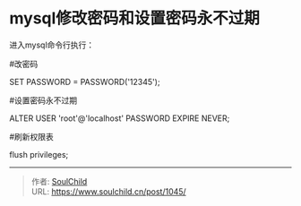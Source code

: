 # mysql修改密码和设置密码永不过期

<!--more-->
进入mysql命令行执行：

#改密码

SET PASSWORD = PASSWORD('12345');

#设置密码永不过期

ALTER USER 'root'@'localhost' PASSWORD EXPIRE NEVER;

#刷新权限表

flush privileges;


---

> 作者: [SoulChild](https://www.soulchild.cn)  
> URL: https://www.soulchild.cn/post/1045/  

